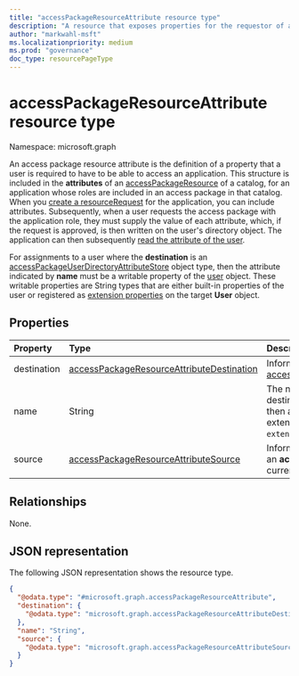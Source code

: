 ```yaml
---
title: "accessPackageResourceAttribute resource type"
description: "A resource that exposes properties for the requestor of an access package to provide custom information that may be used to make approval decisions for the access package."
author: "markwahl-msft"
ms.localizationpriority: medium
ms.prod: "governance"
doc_type: resourcePageType
---
```


# accessPackageResourceAttribute resource type

Namespace: microsoft.graph

An access package resource attribute is the definition of a property that a user is required to have to be able to access an application. This structure is included in the **attributes** of an [accessPackageResource](../resources/accesspackageresource.md) of a catalog, for an application whose roles are included in an access package in that catalog. When you [create a resourceRequest](../api/entitlementmanagement-post-resourcerequests.md) for the application, you can include attributes. Subsequently, when a user requests the access package with the application role, they must supply the value of each attribute, which, if the request is approved, is then written on the user's directory object. The application can then subsequently [read the attribute of the user](../api/user-get.md).

For assignments to a user where the **destination** is an [accessPackageUserDirectoryAttributeStore](accesspackageuserdirectoryattributestore.md) object type, then the attribute indicated by **name** must be a writable property of the [user](user.md) object. These writable properties are String types that are either built-in properties of the user or registered as [extension properties](extensionproperty.md) on the target **User** object.

## Properties
|Property|Type|Description|
|:---|:---|:---|
|destination|[accessPackageResourceAttributeDestination](../resources/accesspackageresourceattributedestination.md)|Information about how to set the attribute, currently a [accessPackageUserDirectoryAttributeStore](accesspackageuserdirectoryattributestore.md) type.|
|name|String|The name of the attribute in the end system. If the destination is `accessPackageUserDirectoryAttributeStore`, then a user property such as **jobTitle** or a directory schema extension for the user object type, such as `extension_2b676109c7c74ae2b41549205f1947ed_personalTitle`. |
|source|[accessPackageResourceAttributeSource](../resources/accesspackageresourceattributesource.md)|Information about how to populate the attribute value when an **accessPackageAssignmentRequest** is being fulfilled, currently a [accessPackageResourceAttributeQuestion](accesspackageresourceattributequestion.md) type.|

## Relationships
None.

## JSON representation
The following JSON representation shows the resource type.
<!-- {
  "blockType": "resource",
  "@odata.type": "microsoft.graph.accessPackageResourceAttribute"
}
-->
``` json
{
  "@odata.type": "#microsoft.graph.accessPackageResourceAttribute",
  "destination": {
    "@odata.type": "microsoft.graph.accessPackageResourceAttributeDestination"
  },
  "name": "String",
  "source": {
    "@odata.type": "microsoft.graph.accessPackageResourceAttributeSource"
  }
}
```
